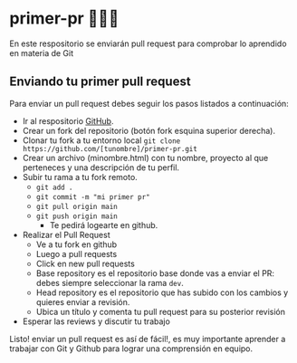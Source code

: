 # primer-pr 🚀️🚀️🚀️
En este respositorio se enviarán pull request para comprobar lo aprendido en materia de Git


## Enviando tu primer pull request
Para enviar un pull request debes seguir los pasos listados a continuación:

* Ir al respositorio [GitHub](https://github.com/LemonCod3/primer-pr).
* Crear un fork del repositorio (botón fork esquina superior derecha).
* Clonar tu fork a tu entorno local ``` git clone https://github.com/[tunombre]/primer-pr.git ```
* Crear un archivo (minombre.html) con tu nombre, proyecto al que perteneces y una descripción de tu perfil.
* Subir tu rama a tu fork remoto.
   * ```git add . ```
   * ```git commit -m "mi primer pr" ```
   * ```git pull origin main ```
   * ```git push origin main ```
      * Te pedirá logearte en github.
* Realizar el Pull Request
   * Ve a tu fork en github
   * Luego a pull requests
   * Click en new pull requests
   * Base repository es el repositorio base donde vas a enviar el PR: debes siempre seleccionar la rama ```dev```.
   * Head repository es el repositorio que has subido con los cambios y quieres enviar a revisión.
   * Ubica un título y comenta tu pull request para su posterior revisión
* Esperar las reviews y discutir tu trabajo 

Listo! enviar un pull request es así de fácil!, es muy importante aprender a trabajar con Git y Github para lograr una comprensión en equipo.

